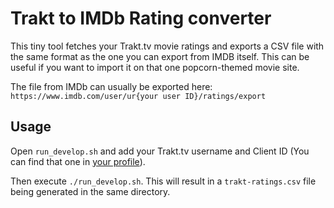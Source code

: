 # Trakt to IMDb Rating converter

This tiny tool fetches your Trakt.tv movie ratings and exports a CSV file with the same format as the one you can export from IMDB itself. This can be useful if you want to import it on that one popcorn-themed movie site.

The file from IMDb can usually be exported here: `https://www.imdb.com/user/ur{your user ID}/ratings/export`

## Usage

Open `run_develop.sh` and add your Trakt.tv username and Client ID (You can find that one in [your profile](https://trakt.tv/oauth/applications)).

Then execute `./run_develop.sh`. This will result in a `trakt-ratings.csv` file being generated in the same directory.